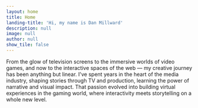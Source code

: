 ```yaml
---
layout: home
title: Home
landing-title: 'Hi, my name is Dan Millward'
description: null
image: null
author: null
show_tile: false
---
```


From the glow of television screens to the immersive worlds of video games, and now to the interactive spaces of the web — my creative journey has been anything but linear. I've spent years in the heart of the media industry, shaping stories through TV and production, learning the power of narrative and visual impact. That passion evolved into building virtual experiences in the gaming world, where interactivity meets storytelling on a whole new level.

